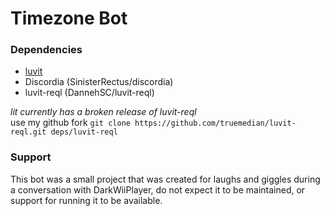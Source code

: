 
# Timezone Bot

### Dependencies
- [luvit](https://luvit.io)
- Discordia (SinisterRectus/discordia)
- luvit-reql (DannehSC/luvit-reql)

*lit currently has a broken release of luvit-reql*  
use my github fork `git clone https://github.com/truemedian/luvit-reql.git deps/luvit-reql`

### Support
This bot was a small project that was created for laughs and giggles during a conversation with DarkWiiPlayer, do not expect it to be maintained, or support for running it to be available.
